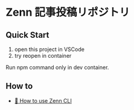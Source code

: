 # Zenn 記事投稿リポジトリ

## Quick Start

1. open this project in VSCode
2. try reopen in container

Run npm command only in dev container.

## How to
* [📘 How to use Zenn CLI](https://zenn.dev/zenn/articles/zenn-cli-guide)